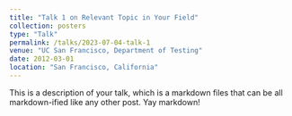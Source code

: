 ```yaml
---
title: "Talk 1 on Relevant Topic in Your Field"
collection: posters
type: "Talk"
permalink: /talks/2023-07-04-talk-1
venue: "UC San Francisco, Department of Testing"
date: 2012-03-01
location: "San Francisco, California"
---
```


This is a description of your talk, which is a markdown files that can be all markdown-ified like any other post. Yay markdown!

